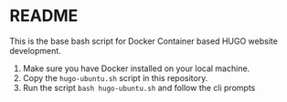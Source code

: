 # README

This is the base bash script for Docker Container based HUGO website development.

1. Make sure you have Docker installed on your local machine.
2. Copy the `hugo-ubuntu.sh` script in this repository.
3. Run the script `bash hugo-ubuntu.sh` and follow the cli prompts
